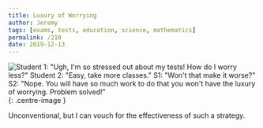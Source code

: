 ```yaml
---
title: Luxury of Worrying
author: Jeremy
tags: [exams, tests, education, science, mathematics]
permalink: /210
date: 2019-12-13
---
```


![Student 1: "Ugh, I'm so stressed out about my tests! How do I worry less?" Student 2: "Easy, take more classes." S1: "Won't that make it worse?" S2: "Nope. You will have so much work to do that you won't have the luxury of worrying. Problem solved!"](https://res.cloudinary.com/dh3hm8pb7/image/upload/c_scale,q_auto:best,w_615/v1535842782/Handwaving/Published/LuxuryOfWorrying.png){: .centre-image }

Unconventional, but I can vouch for the effectiveness of such a strategy.
